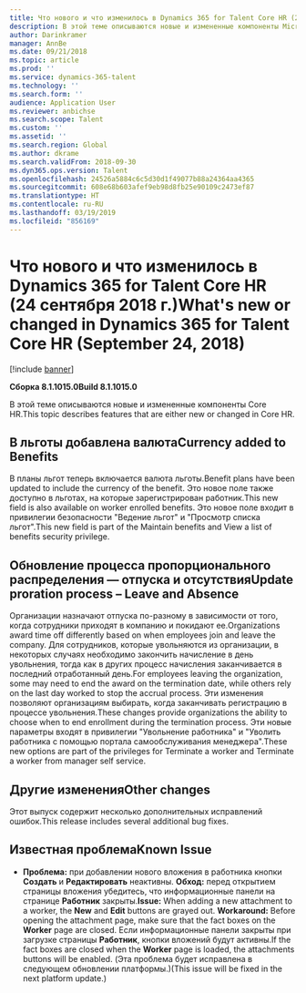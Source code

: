```yaml
---
title: Что нового и что изменилось в Dynamics 365 for Talent Core HR (24 сентября 2018 г.)
description: В этой теме описываются новые и измененные компоненты Microsoft Dynamics 365 for Talent Core HR.
author: Darinkramer
manager: AnnBe
ms.date: 09/21/2018
ms.topic: article
ms.prod: ''
ms.service: dynamics-365-talent
ms.technology: ''
ms.search.form: ''
audience: Application User
ms.reviewer: anbichse
ms.search.scope: Talent
ms.custom: ''
ms.assetid: ''
ms.search.region: Global
ms.author: dkrame
ms.search.validFrom: 2018-09-30
ms.dyn365.ops.version: Talent
ms.openlocfilehash: 24526a5884c6c5d30d1f49077b88a24364aa4365
ms.sourcegitcommit: 608e68b603afef9eb98d8fb25e90109c2473ef87
ms.translationtype: HT
ms.contentlocale: ru-RU
ms.lasthandoff: 03/19/2019
ms.locfileid: "856169"
---
```

# <a name="whats-new-or-changed-in-dynamics-365-for-talent-core-hr-september-24-2018"></a><span data-ttu-id="bb0d2-103">Что нового и что изменилось в Dynamics 365 for Talent Core HR (24 сентября 2018 г.)</span><span class="sxs-lookup"><span data-stu-id="bb0d2-103">What's new or changed in Dynamics 365 for Talent Core HR (September 24, 2018)</span></span>

[!include [banner](includes/banner.md)]

<span data-ttu-id="bb0d2-104">**Сборка 8.1.1015.0**</span><span class="sxs-lookup"><span data-stu-id="bb0d2-104">**Build 8.1.1015.0**</span></span>

<span data-ttu-id="bb0d2-105">В этой теме описываются новые и измененные компоненты Core HR.</span><span class="sxs-lookup"><span data-stu-id="bb0d2-105">This topic describes features that are either new or changed in Core HR.</span></span>

## <a name="currency-added-to-benefits"></a><span data-ttu-id="bb0d2-106">В льготы добавлена валюта</span><span class="sxs-lookup"><span data-stu-id="bb0d2-106">Currency added to Benefits</span></span>

<span data-ttu-id="bb0d2-107">В планы льгот теперь включается валюта льготы.</span><span class="sxs-lookup"><span data-stu-id="bb0d2-107">Benefit plans have been updated to include the currency of the benefit.</span></span> <span data-ttu-id="bb0d2-108">Это новое поле также доступно в льготах, на которые зарегистрирован работник.</span><span class="sxs-lookup"><span data-stu-id="bb0d2-108">This new field is also available on worker enrolled benefits.</span></span> <span data-ttu-id="bb0d2-109">Это новое поле входит в привилегии безопасности "Ведение льгот" и "Просмотр списка льгот".</span><span class="sxs-lookup"><span data-stu-id="bb0d2-109">This new field is part of the Maintain benefits and View a list of benefits security privilege.</span></span>

## <a name="update-proration-process--leave-and-absence"></a><span data-ttu-id="bb0d2-110">Обновление процесса пропорционального распределения — отпуска и отсутствия</span><span class="sxs-lookup"><span data-stu-id="bb0d2-110">Update proration process – Leave and Absence</span></span>

<span data-ttu-id="bb0d2-111">Организации назначают отпуска по-разному в зависимости от того, когда сотрудники приходят в компанию и покидают ее.</span><span class="sxs-lookup"><span data-stu-id="bb0d2-111">Organizations award time off differently based on when employees join and leave the company.</span></span> <span data-ttu-id="bb0d2-112">Для сотрудников, которые увольняются из организации, в некоторых случаях необходимо закончить начисление в день увольнения, тогда как в других процесс начисления заканчивается в последний отработанный день.</span><span class="sxs-lookup"><span data-stu-id="bb0d2-112">For employees leaving the organization, some may need to end the award on the termination date, while others rely on the last day worked to stop the accrual process.</span></span> <span data-ttu-id="bb0d2-113">Эти изменения позволяют организациям выбирать, когда заканчивать регистрацию в процессе увольнения.</span><span class="sxs-lookup"><span data-stu-id="bb0d2-113">These changes provide organizations the ability to choose when to end enrollment during the termination process.</span></span> <span data-ttu-id="bb0d2-114">Эти новые параметры входят в привилегии "Увольнение работника" и "Уволить работника с помощью портала самообслуживания менеджера".</span><span class="sxs-lookup"><span data-stu-id="bb0d2-114">These new options are part of the privileges for Terminate a worker and Terminate a worker from manager self service.</span></span> 

## <a name="other-changes"></a><span data-ttu-id="bb0d2-115">Другие изменения</span><span class="sxs-lookup"><span data-stu-id="bb0d2-115">Other changes</span></span>

<span data-ttu-id="bb0d2-116">Этот выпуск содержит несколько дополнительных исправлений ошибок.</span><span class="sxs-lookup"><span data-stu-id="bb0d2-116">This release includes several additional bug fixes.</span></span>

## <a name="known-issue"></a><span data-ttu-id="bb0d2-117">Известная проблема</span><span class="sxs-lookup"><span data-stu-id="bb0d2-117">Known Issue</span></span>

-   <span data-ttu-id="bb0d2-118">**Проблема:** при добавлении нового вложения в работника кнопки **Создать** и **Редактировать** неактивны. **Обход:** перед открытием страницы вложения убедитесь, что информационные панели на странице **Работник** закрыты.</span><span class="sxs-lookup"><span data-stu-id="bb0d2-118">**Issue:** When adding a new attachment to a worker, the **New** and **Edit** buttons are grayed out. **Workaround:** Before opening the attachment page, make sure that the fact boxes on the **Worker** page are closed.</span></span> <span data-ttu-id="bb0d2-119">Если информационные панели закрыты при загрузке страницы **Работник**, кнопки вложений будут активны.</span><span class="sxs-lookup"><span data-stu-id="bb0d2-119">If the fact boxes are closed when the **Worker** page is loaded, the attachments buttons will be enabled.</span></span> <span data-ttu-id="bb0d2-120">(Эта проблема будет исправлена в следующем обновлении платформы.)</span><span class="sxs-lookup"><span data-stu-id="bb0d2-120">(This issue will be fixed in the next platform update.)</span></span>
